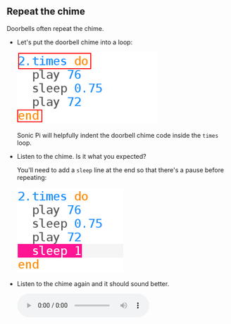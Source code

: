 ## Repeat the chime

Doorbells often repeat the chime.

+ Let's put the doorbell chime into a loop:
    
    ![snímka obrazovky](images/tune-times.png)
    
    Sonic Pi will helpfully indent the doorbell chime code inside the `times` loop.

+ Listen to the chime. Is it what you expected?
    
    You'll need to add a `sleep` line at the end so that there's a pause before repeating:
    
    ![snímka obrazovky](images/tune-sleep2.png)

+ Listen to the chime again and it should sound better.
    
    <div id="audio-preview" class="pdf-hidden">
      <audio controls preload> <source src="resources/doorbell-2.mp3" type="audio/mpeg"> Your browser does not support the <code>audio</code> element. </audio>
    </div>
